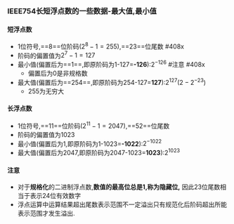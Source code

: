 ### IEEE754长短浮点数的一些数据-最大值,最小值
#### 短浮点数
- 1位符号,==8==位阶码($2^8-1=255$),==23==位尾数 #408x 
- 阶码的偏置值为$2^7-1=127$
- 最小值(偏置后为==1==,即原阶码为1-127=**-126**):$2^{-126}$ #注意 #408x 
	- 偏置后为0是非规格数
- 最大值(偏置后为==254==,即原阶码为254-127=**127**):$2^{127}(2-2^{-23})$
	- 255为无穷大
#### 长浮点数
- 1位符号,==11==位阶码($2^{11}-1=2047$),==52==位尾数
- 阶码的偏置值为1023
- 最小值(偏置后为1,即原阶码为1-1023=**-1022**):$2^{-1022}$
- 最大值(偏置后为2047,即原阶码为2047-1023=**1023**):$2^{1023}$
<!--SR:!2022-12-15,49,270-->

#### 注意
- 对于**规格化**的二进制浮点数,**数值的最高位总是1,称为隐藏位,** 因此23位尾数相当于表示24位有效数字 
- 浮点运算中运算结果超出尾数表示范围不一定溢出只有规范化后阶码超出所能表示范围才发生溢出.